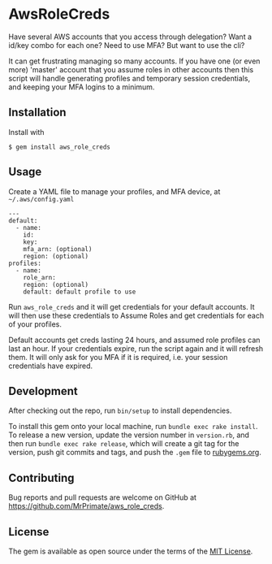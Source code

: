 # AwsRoleCreds

Have several AWS accounts that you access through delegation? Want a id/key combo for each one? Need to use MFA? But want to use the cli?

It can get frustrating managing so many accounts. If you have one (or even more) 'master' account that you assume roles in other accounts then this script will handle generating profiles and temporary session credentials, and keeping your MFA logins to a minimum.

## Installation

Install with

    $ gem install aws_role_creds

## Usage

Create a YAML file to manage your profiles, and MFA device, at `~/.aws/config.yaml`

```
---
default:
  - name:
    id:
    key:
    mfa_arn: (optional)
    region: (optional)
profiles:
  - name:
    role_arn:
    region: (optional)
    default: default profile to use
```

Run `aws_role_creds` and it will get credentials for your default accounts. It will then use these credentials to Assume Roles and get credentials for each of your profiles. 

Default accounts get creds lasting 24 hours, and assumed role profiles can last an hour. If your credentials expire, run the script again and it will refresh them. It will only ask for you MFA if it is required, i.e. your session credentials have expired.

## Development

After checking out the repo, run `bin/setup` to install dependencies.

To install this gem onto your local machine, run `bundle exec rake install`. To release a new version, update the version number in `version.rb`, and then run `bundle exec rake release`, which will create a git tag for the version, push git commits and tags, and push the `.gem` file to [rubygems.org](https://rubygems.org).

## Contributing

Bug reports and pull requests are welcome on GitHub at https://github.com/MrPrimate/aws_role_creds.


## License

The gem is available as open source under the terms of the [MIT License](http://opensource.org/licenses/MIT).

